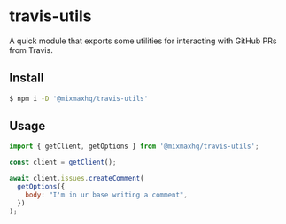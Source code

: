 # travis-utils

A quick module that exports some utilities for interacting with GitHub PRs from Travis.

## Install

```sh
$ npm i -D '@mixmaxhq/travis-utils'
```

## Usage

```js
import { getClient, getOptions } from '@mixmaxhq/travis-utils';

const client = getClient();

await client.issues.createComment(
  getOptions({
    body: "I'm in ur base writing a comment",
  })
);
```
